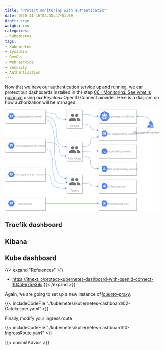 ```yaml
---
title: "Protect monitoring with authentication"
date: 2020-11-16T02:35:47+01:00
draft: true
weight: 100
categories:
- Kubernetes
tags:
- Kubernetes
- Sysadmin
- DevOps
- Web service
- Security
- Authentication
---
```


Now that we have our authentication service up and running, we can protect our dashboards installed in the step [06 - Monitoring: See what is going on](../06-monitoring) using our *Keycloak* OpenID Connect provider. Here is a diagram on how authorization will be managed:

![Authorization graph](./_assets/schema.svg)

## Traefik dashboard

## Kibana

## Kube dashboard

{{< expand "References" >}}
* https://itnext.io/protect-kubernetes-dashboard-with-openid-connect-104b9e75e39c
{{< /expand >}}

Again, we are going to set up a new instance of [*louketo-proxy*](https://github.com/louketo/louketo-proxy).

{{< includeCodeFile "./kubernetes/kubernetes-dashboard/02-Gatekeeper.yaml" >}}

Finally, modify your ingress route

{{< includeCodeFile "./kubernetes/kubernetes-dashboard/10-IngressRoute.yaml" >}}

{{< commitAdvice >}}
